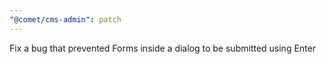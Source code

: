 ```yaml
---
"@comet/cms-admin": patch
---
```


Fix a bug that prevented Forms inside a dialog to be submitted using Enter
